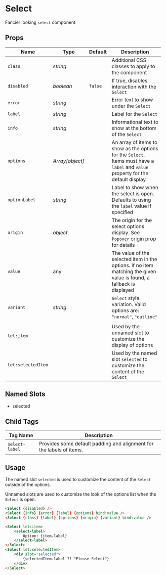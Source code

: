 # Select
Fancier looking `select` component.

## Props
| Name | Type | Default | Description |
| --- | --- | --- | --- |
| `class` | _string_ | | Additional CSS classes to apply to the component
| `disabled` | _boolean_ | `false` | If true, disables interaction with the `Select`
| `error` | _string_ | | Error text to show under the `Select`
| `label` | _string_ | | Label for the `Select`
| `info` | _string_ | | Informational text to show at the bottom of the `Select`
| `options` | _Array[object]_ | | An array of items to show as the options for the `Select`. Items must have a `label` and `value` property for the default display
| `optionLabel` | _string_ | | Label to show when the select is open. Defaults to using the `label` value if specified
| `origin` | _object_ | | The origin for the select options display. See [`Popover`](./popover.md) origin prop for details
| `value` | any | | The value of the selected item in the options. If no item matching the given value is found, a fallback is displayed
| `variant` | _string_ | | `Select` style variation. Valid options are: `"normal"`, `"outline"`
| |
| `let:item` | | | Used by the unnamed slot to customize the display of options
| `let:selectedItem` | | | Used by the named slot `selected` to customize the content of the `Select`

## Named Slots
- selected

## Child Tags
| Tag Name | Description |
| --- | --- |
| `select-label` | Provides some default padding and alignment for the labels of items.

## Usage
The named slot `selected` is used to customize the content of the `Select` outside of the options.

Unnamed slots are used to customize the look of the options list when the `Select` is open.

```html
<Select {disabled} />
<Select {info} {error} {label} {options} bind:value />
<Select {class} {label} {options} {origin} {variant} bind:value />

<Select let:item>
    <select-label>
        Option: {item.label}
    </select-label>
</Select>
<Select let:selectedItem>
    <div slot="selected">
        {selectedItem.label ?? "Please Select"}
    </div>
</Select>
```
